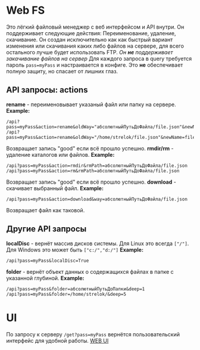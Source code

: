 # Web FS
Это лёгкий файловый менеджер с веб интерфейсом и API внутри. Он поддерживает следующие действия: Переименование, удаление, скачивание.
Он создан исключительно как как быстрый вариант изменения или скачивания каких либо файлов на сервере, для всего остального лучше будет использовать FTP.
*Он **не** поддерживает закачивание файлов на сервер*
Для каждого запроса в query требуется пароль `pass=myPass` и настраивается в конфиге. Это **не** обеспечивает полную защиту, но спасает от лишних глаз.
## API запросы: actions
**rename** - переименовывает указаный файл или папку на сервере. 
**Example:**
```
/api?pass=myPass&action=rename&oldWay="абсолютныйПутьДоФайла/file.json"&newName=file2.json
/api?pass=myPass&action=rename&oldWay="/home/strelok/file.json"&newName=file2.json
```
Возвращает запись "good" если всё прошло успешно.
**rmdir/rm** - удаление каталогов или файлов. 
**Example:**
```
/api?pass=myPass&action=rmdir&rmPath=абсолютныйПутьДоФайла/file.json
/api?pass=myPass&action=rm&rmPath=абсолютныйПутьДоФайла/file.json
```
Возвращает запись "good" если всё прошло успешно.
**download** - скачивает выбранный файл. 
**Example:**
```
/api?pass=myPass&action=download&way=абсолютныйПутьДоФайла/file.json
```
Возвращает файл как таковой.
## Другие API запросы
**localDisc** - вернёт массив дисков системы. Для Linux это всегда `["/"]`. Для Windows это может быть `["c:/","d:/"]` 
**Example:**
```
/api?pass=myPass&localDisc=True
```
**folder** - вернёт объект данных о содержащихся файлах в папке с указанной глубиной.
**Example:**
```
/api?pass=myPass&folder=абсолютныйПутьДоПапки&deep=1
/api?pass=myPass&folder=/home/strelok/&deep=5
```
# UI
По запросу к серверу `/get?pass=myPass` вернётся пользовательский интерфейс для удобной работы.
[WEB UI](image.png)